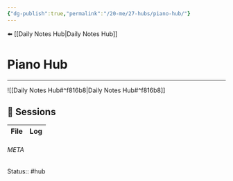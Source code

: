 ```yaml
---
{"dg-publish":true,"permalink":"/20-me/27-hubs/piano-hub/"}
---
```


⬅️ [[Daily Notes Hub\|Daily Notes Hub]]

# Piano Hub 
---
![[Daily Notes Hub#^f816b8\|Daily Notes Hub#^f816b8]]

## 🎹 Sessions
| File | Log |
| ---- | --- |





###### META
Status:: #hub
